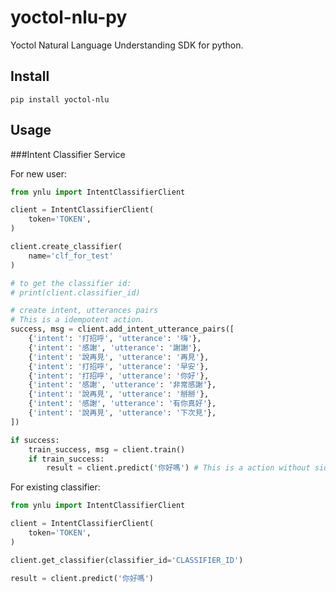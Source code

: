 # yoctol-nlu-py
Yoctol Natural Language Understanding SDK for python.

## Install
```
pip install yoctol-nlu
```

## Usage

###Intent Classifier Service

For new user:
```python
from ynlu import IntentClassifierClient

client = IntentClassifierClient(
    token='TOKEN',
)

client.create_classifier(
    name='clf_for_test'
)

# to get the classifier id:
# print(client.classifier_id)

# create intent, utterances pairs
# This is a idempotent action.
success, msg = client.add_intent_utterance_pairs([
    {'intent': '打招呼', 'utterance': '嗨'},
    {'intent': '感謝', 'utterance': '謝謝'},
    {'intent': '說再見', 'utterance': '再見'},
    {'intent': '打招呼', 'utterance': '早安'},
    {'intent': '打招呼', 'utterance': '你好'},
    {'intent': '感謝', 'utterance': '非常感謝'},
    {'intent': '說再見', 'utterance': '掰掰'},
    {'intent': '感謝', 'utterance': '有你真好'},
    {'intent': '說再見', 'utterance': '下次見'},
]) 

if success:
    train_success, msg = client.train()
    if train_success:
        result = client.predict('你好嗎') # This is a action without side-effects
```

For existing classifier:
```python
from ynlu import IntentClassifierClient

client = IntentClassifierClient(
    token='TOKEN',
)

client.get_classifier(classifier_id='CLASSIFIER_ID')

result = client.predict('你好嗎')
```
